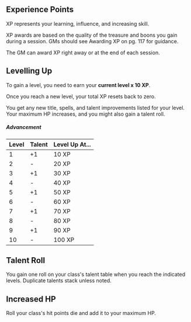## Experience Points

XP represents your learning, influence, and increasing skill.

XP awards are based on the quality of the treasure and boons you gain during a session. GMs should see Awarding XP on pg. 117 for guidance.

The GM can award XP right away or at the end of each session.

## Levelling Up

To gain a level, you need to earn your **current level x 10 XP**.

Once you reach a new level, your total XP resets back to zero.

You get any new title, spells, and talent improvements listed for your level. Your maximum HP increases, and you might also gain a talent roll.

##### Advancement
| Level     | Talent     | Level Up At...     |
| --------- | ---------- | ------------------ |
| 1         | +1         | 10 XP              |
| 2         | -          | 20 XP              |
| 3         | +1         | 30 XP              |
| 4         | -          | 40 XP              |
| 5         | +1         | 50 XP              |
| 6         | -          | 60 XP              |
| 7         | +1         | 70 XP              |
| 8         | -          | 80 XP              |
| 9         | +1         | 90 XP              |
| 10        | -          | 100 XP             |

## Talent Roll
You gain one roll on your class's talent table when you reach the indicated levels. Duplicate talents stack unless noted.

## Increased HP
Roll your class's hit points die and add it to your maximum HP.

